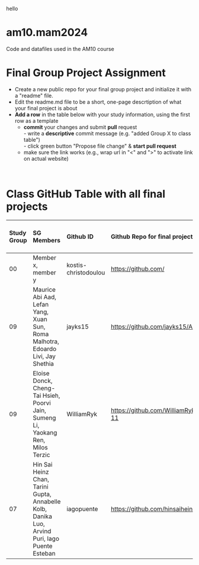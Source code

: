 hello

# am10.mam2024

Code and datafiles used in the AM10 course

# Final Group Project Assignment

- Create a new public repo for your final group project and initialize it with a "readme" file. 
- Edit the readme.md file to be a short, one-page descrtiption of what your final project is about
- **Add a row** in the table below with your study information, using the first row as a template
    - **commit** your changes and submit **pull** request   
            - write a **descriptive** commit message (e.g. "added Group X to class table")  
            - click green button "Propose file change" & **start pull request**
    - make sure the link works (e.g., wrap url in "<" and ">" to activate link on actual website)  
<br>

# Class GitHub Table with all final projects

| Study Group   | SG Members           |Github ID                      |Github Repo for final project        | URL address for final project       |Date Added     |  
|:--------------|:---------------------|:------------------------------------------------------|:-----------------------|:-------------------------------------|:-----------------------| 
| 00     |Member x, member y |kostis-christodoulou |<https://github.com/>|<N/A>     | 2023-11-01 |
| 09          | Maurice Abi Aad, Lefan Yang, Xuan Sun, Roma Malhotra, Edoardo Livi, Jay Shethia | jayks15              | <https://github.com/jayks15/AM10_Project_Group9/tree/main> | <N/A>                         | 2024-11-04 |
| 09          | Eloise Donck, Cheng-Tai Hsieh, Poorvi Jain, Sumeng Li, Yaokang Ren, Milos Terzic| WilliamRyk              | <https://github.com/WilliamRyk/AM10_Final-Porject_Group-11> | <N/A>                         | 2024-11-04 |
| 07          | Hin Sai Heinz Chan, Tarini Gupta, Annabelle Kolb, Danika Luo, Arvind Puri, Iago Puente Esteban| iagopuente              | <https://github.com/hinsaiheinz/am-10-group7> | <N/A>                          2024-11-05 |

